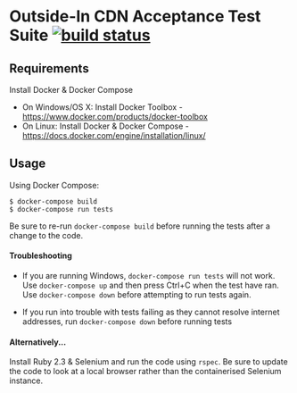 # Outside-In CDN Acceptance Test Suite [![build status](https://travis-ci.org/rhargreaves/spa-demo-test-suite.svg)](https://travis-ci.org/rhargreaves/spa-demo-test-suite)

## Requirements

Install Docker & Docker Compose

* On Windows/OS X: Install Docker Toolbox - https://www.docker.com/products/docker-toolbox
* On Linux: Install Docker & Docker Compose - https://docs.docker.com/engine/installation/linux/

## Usage

Using Docker Compose:

```
$ docker-compose build
$ docker-compose run tests
```

Be sure to re-run `docker-compose build` before running the tests after a change to the code.

#### Troubleshooting

* If you are running Windows, `docker-compose run tests` will not work. Use `docker-compose up` and then press Ctrl+C when the test have ran. Use `docker-compose down` before attempting to run tests again.

* If you run into trouble with tests failing as they cannot resolve internet addresses, run `docker-compose down` before running tests

####  Alternatively...

Install Ruby 2.3 & Selenium and run the code using `rspec`. Be sure to update the code to look at a local browser rather than the containerised Selenium instance.



